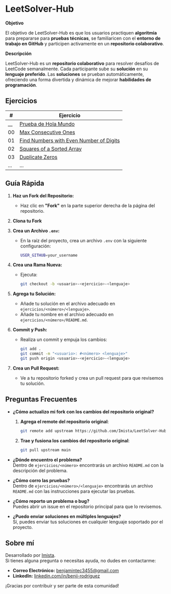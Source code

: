 # LeetSolver-Hub

**Objetivo**

El objetivo de LeetSolver-Hub es que los usuarios practiquen **algoritmia** para prepararse para **pruebas técnicas**, se familiaricen con el **entorno de trabajo en GitHub** y participen activamente en un **repositorio colaborativo**.

**Descripción**

LeetSolver-Hub es un **repositorio colaborativo** para resolver desafíos de LeetCode semanalmente. Cada participante sube su **solución** en su **lenguaje preferido**. Las **soluciones** se prueban automáticamente, ofreciendo una forma divertida y dinámica de mejorar **habilidades de programación**.

## Ejercicios

| #  | Ejercicio   |
|----|-------------|
| __ | [Prueba de Hola Mundo](ejercicios/_Prueba_De_Hola_Mundo/README.md) |
| 00 | [Max Consecutive Ones](ejercicios/00_Max_Consecutive_Ones/README.md) |
| 01 | [Find Numbers with Even Number of Digits](ejercicios/01_Find_Numbers_with_Even_Number_of_Digits/README.md) |
| 02 | [Squares of a Sorted Array](/ejercicios/02_Squares_of_a_Sorted_Array/README.md) |
| 03 | [Duplicate Zeros](/ejercicios/03_Duplicate_Zeros/README.md) |
| ...| ... |

## Guía Rápida

1. **Haz un Fork del Repositorio:**
   - Haz clic en **"Fork"** en la parte superior derecha de la página del repositorio.

2. **Clona tu Fork**

3. **Crea un Archivo `.env`:**
   - En la raíz del proyecto, crea un archivo `.env` con la siguiente configuración:
     ```bash
     USER_GITHUB=your_username
     ```

4. **Crea una Rama Nueva:**
   - Ejecuta:
     ```bash
     git checkout -b <usuario>-<ejercicio>-<lenguaje>
     ```

5. **Agrega tu Solución:**
   - Añade tu solución en el archivo adecuado en `ejercicios/<número>/<lenguaje>`.
   - Añade tu nombre en el archivo adecuado en `ejercicios/<número>/README.md`.

6. **Commit y Push:**
   - Realiza un commit y empuja los cambios:
     ```bash
     git add .
     git commit -m "<usuario>: #<número> <lenguaje>"
     git push origin <usuario>-<ejercicio>-<lenguaje>
     ```

7. **Crea un Pull Request:**
   - Ve a tu repositorio forked y crea un pull request para que revisemos tu solución.

## Preguntas Frecuentes

- **¿Cómo actualizo mi fork con los cambios del repositorio original?**

  1. **Agrega el remote del repositorio original**:
  
     ```bash
     git remote add upstream https://github.com/Imista/LeetSolver-Hub.git
     ```

  2. **Trae y fusiona los cambios del repositorio original**:
  
     ```bash
     git pull upstream main
     ```

- **¿Dónde encuentro el problema?**  
  Dentro de `ejercicios/<número>` encontrarás un archivo `README.md` con la descripción del problema.

- **¿Cómo corro las pruebas?**  
  Dentro de `ejercicios/<número>/<lenguaje>` encontrarás un archivo `README.md` con las instrucciones para ejecutar las pruebas.

- **¿Cómo reporto un problema o bug?**  
  Puedes abrir un issue en el repositorio principal para que lo revisemos.

- **¿Puedo enviar soluciones en múltiples lenguajes?**  
  Sí, puedes enviar tus soluciones en cualquier lenguaje soportado por el proyecto.

## Sobre mí

Desarrollado por [Imista](https://github.com/Imista).  
Si tienes alguna pregunta o necesitas ayuda, no dudes en contactarme:

- **Correo Electrónico:** [benjamintec3455@gmail.com](mailto:benjamintec3455@gmail.com)
- **LinkedIn:** [linkedin.com/in/benji-rodriguez](https://www.linkedin.com/in/benji-rodriguez/)

¡Gracias por contribuir y ser parte de esta comunidad!



